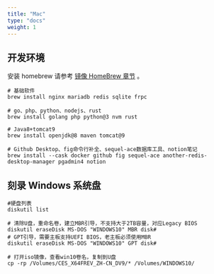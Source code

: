 ```yaml
---
title: "Mac"
type: "docs"
weight: 1
---
```


## 开发环境

安装 homebrew 请参考 [镜像 HomeBrew 章节](../mirror/#homebrew) 。

```shell
# 基础软件
brew install nginx mariadb redis sqlite frpc

# go、php、python、nodejs、rust
brew install golang php python@3 nvm rust

# Java8+tomcat9
brew install openjdk@8 maven tomcat@9

# Github Desktop、fig命令行补全、sequel-ace数据库工具、notion笔记
brew install --cask docker github fig sequel-ace another-redis-desktop-manager pgadmin4 notion
```

## 刻录 Windows 系统盘

```shell
#硬盘列表
diskutil list

# 清除U盘，重命名卷，建立MBR引导，不支持大于2TB容量，对应Legacy BIOS
diskutil eraseDisk MS-DOS "WINDOWS10" MBR disk#
# GPT引导，需要主板支持UEFI BIOS，老主板必须使用MBR
diskutil eraseDisk MS-DOS "WINDOWS10" GPT disk#

# 打开iso镜像，查看win10卷名，复制到U盘
cp -rp /Volumes/CES_X64FREV_ZH-CN_DV9/* /Volumes/WINDOWS10/
```
